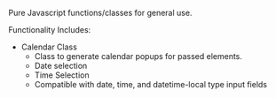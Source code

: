 Pure Javascript functions/classes for general use.

Functionality Includes:
- Calendar Class
  - Class to generate calendar popups for passed elements.
  - Date selection
  - Time Selection
  - Compatible with date, time, and datetime-local type input fields
